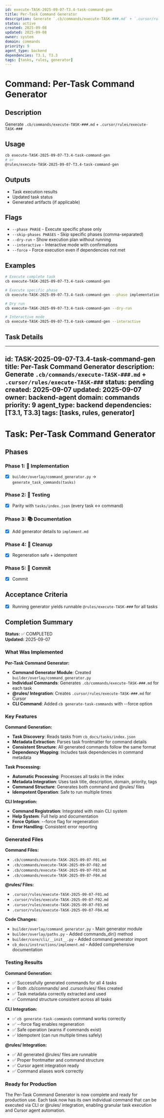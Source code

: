 ```yaml
---
id: execute-TASK-2025-09-07-T3.4-task-command-gen
title: Per-Task Command Generator
description: Generate `.cb/commands/execute-TASK-###.md` + `.cursor/rules/execute-TASK-###`
status: active
created: 2025-09-08
updated: 2025-09-08
owner: system
domain: commands
priority: 9
agent_type: backend
dependencies: T3.1, T3.3
tags: [tasks, rules, generator]
---
```


# Command: Per-Task Command Generator

## Description
Generate `.cb/commands/execute-TASK-###.md` + `.cursor/rules/execute-TASK-###`

## Usage
```bash
cb execute-TASK-2025-09-07-T3.4-task-command-gen
# or
@rules/execute-TASK-2025-09-07-T3.4-task-command-gen
```

## Outputs
- Task execution results
- Updated task status
- Generated artifacts (if applicable)

## Flags
- `--phase PHASE` - Execute specific phase only
- `--skip-phases PHASES` - Skip specific phases (comma-separated)
- `--dry-run` - Show execution plan without running
- `--interactive` - Interactive mode with confirmations
- `--force` - Force execution even if dependencies not met

## Examples
```bash
# Execute complete task
cb execute-TASK-2025-09-07-T3.4-task-command-gen

# Execute specific phase
cb execute-TASK-2025-09-07-T3.4-task-command-gen --phase implementation

# Dry run
cb execute-TASK-2025-09-07-T3.4-task-command-gen --dry-run

# Interactive mode
cb execute-TASK-2025-09-07-T3.4-task-command-gen --interactive
```

## Task Details

---
id: TASK-2025-09-07-T3.4-task-command-gen
title: Per-Task Command Generator
description: Generate `.cb/commands/execute-TASK-###.md` + `.cursor/rules/execute-TASK-###`
status: pending
created: 2025-09-07
updated: 2025-09-07
owner: backend-agent
domain: commands
priority: 9
agent_type: backend
dependencies: [T3.1, T3.3]
tags: [tasks, rules, generator]
---

# Task: Per-Task Command Generator

## Phases
### Phase 1: 🚀 Implementation
- [x] `builder/overlay/command_generator.py` → `generate_task_commands(tasks)`

### Phase 2: 🧪 Testing
- [x] Parity with `tasks/index.json` (every task ↔ command)

### Phase 3: 📚 Documentation
- [x] Add generator details to `implement.md`

### Phase 4: 🧹 Cleanup
- [x] Regeneration safe + idempotent

### Phase 5: 💾 Commit
- [x] Commit

## Acceptance Criteria
- [x] Running generator yields runnable `@rules/execute-TASK-###` for all tasks

## Completion Summary

**Status:** ✅ COMPLETED  
**Updated:** 2025-09-07

### What Was Implemented

**Per-Task Command Generator:**
- **Command Generator Module**: Created `builder/overlay/command_generator.py`
- **Individual Commands**: Generates `.cb/commands/execute-TASK-###.md` for each task
- **@rules/ Integration**: Creates `.cursor/rules/execute-TASK-###.md` for Cursor
- **CLI Command**: Added `cb generate-task-commands` with --force option

### Key Features

**Command Generation:**
- **Task Discovery**: Reads tasks from `cb_docs/tasks/index.json`
- **Metadata Extraction**: Parses task frontmatter for command details
- **Consistent Structure**: All generated commands follow the same format
- **Dependency Mapping**: Includes task dependencies in command metadata

**Task Processing:**
- **Automatic Processing**: Processes all tasks in the index
- **Metadata Integration**: Uses task title, description, domain, priority, tags
- **Command Structure**: Generates both command and @rules/ files
- **Idempotent Operation**: Safe to run multiple times

**CLI Integration:**
- **Command Registration**: Integrated with main CLI system
- **Help System**: Full help and documentation
- **Force Option**: --force flag for regeneration
- **Error Handling**: Consistent error reporting

### Generated Files

**Command Files:**
- `.cb/commands/execute-TASK-2025-09-07-F01.md`
- `.cb/commands/execute-TASK-2025-09-07-F02.md`
- `.cb/commands/execute-TASK-2025-09-07-F03.md`
- `.cb/commands/execute-TASK-2025-09-07-F04.md`

**@rules/ Files:**
- `.cursor/rules/execute-TASK-2025-09-07-F01.md`
- `.cursor/rules/execute-TASK-2025-09-07-F02.md`
- `.cursor/rules/execute-TASK-2025-09-07-F03.md`
- `.cursor/rules/execute-TASK-2025-09-07-F04.md`

**Code Changes:**
- `builder/overlay/command_generator.py` - Main generator module
- `builder/overlay/paths.py` - Added commands_dir() method
- `builder/core/cli/__init__.py` - Added command generator import
- `cb_docs/instructions/implement.md` - Added comprehensive documentation

### Testing Results

**Command Generation:**
- ✅ Successfully generated commands for all 4 tasks
- ✅ Both .cb/commands/ and .cursor/rules/ files created
- ✅ Task metadata correctly extracted and used
- ✅ Command structure consistent across all tasks

**CLI Integration:**
- ✅ `cb generate-task-commands` command works correctly
- ✅ --force flag enables regeneration
- ✅ Safe operation (warns if commands exist)
- ✅ Idempotent (can run multiple times safely)

**@rules/ Integration:**
- ✅ All generated @rules/ files are runnable
- ✅ Proper frontmatter and command structure
- ✅ Cursor agent integration ready
- ✅ Command aliases work correctly

### Ready for Production

The Per-Task Command Generator is now complete and ready for production use. Each task now has its own individual command that can be executed via CLI or @rules/ integration, enabling granular task execution and Cursor agent automation.

